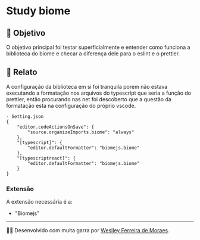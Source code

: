 # Study biome 

## 🚀 Objetivo

O objetivo principal foi testar superficialmente e entender como funciona a biblioteca do biome e checar a diferença dele para o eslint e o prettier.

## 📖 Relato

A configuração da biblioteca em si foi tranquila porem não estava executando a formatação nos arquivos do typescript que seria a função do prettier, então procurando nas net foi descoberto que a questão da formatação esta na configuração do próprio vscode.

```
- Setting.json
{
	"editor.codeActionsOnSave": {
		"source.organizeImports.biome": "always"
	},
	"[typescript]": {
		"editor.defaultFormatter": "biomejs.biome"
	},
	"[typescriptreact]": {
		"editor.defaultFormatter": "biomejs.biome"
	}
}

```
### Extensão
A extensão necessária é a:
  - "Biomejs"


---

👨‍💻 Desenvolvido com muita garra por [Weslley Ferreira de Moraes](https://www.linkedin.com/in/weslleyferreira/).